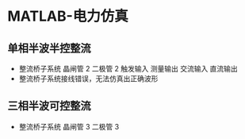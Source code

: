 # MATLAB-电力仿真


## 单相半波半控整流 
- 整流桥子系统
		晶闸管 2
		二极管 2
		触发输入 测量输出 交流输入 直流输出
- 整流桥子系统接线错误，无法仿真出正确波形

## 三相半波可控整流
- 整流桥子系统
		晶闸管 3
		二极管 3
